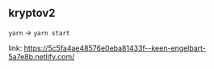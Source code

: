 ## kryptov2

`yarn` -> `yarn start`

link: https://5c5fa4ae48576e0eba81433f--keen-engelbart-5a7e8b.netlify.com/
